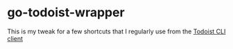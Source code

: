 # go-todoist-wrapper

This is my tweak for a few shortcuts that I regularly use from the [Todoist CLI client](https://github.com/sachaos/todoist)
